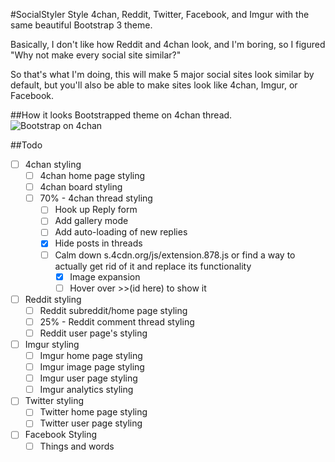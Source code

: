 #SocialStyler
Style 4chan, Reddit, Twitter, Facebook, and Imgur with the same beautiful Bootstrap 3 theme.

Basically, I don't like how Reddit and 4chan look, and I'm boring, so I figured "Why not make every social site similar?"

So that's what I'm doing, this will make 5 major social sites look similar by default, but you'll also be able to make sites look like 4chan, Imgur, or Facebook.

##How it looks
Bootstrapped theme on 4chan thread.
![Bootstrap on 4chan](https://raw.githubusercontent.com/Zbee/SocialStyler/master/4chanthread.png)

##Todo
- [ ] 4chan styling
  - [ ] 4chan home page styling
  - [ ] 4chan board styling
  - [ ] 70% - 4chan thread styling
    - [ ] Hook up Reply form
    - [ ] Add gallery mode
    - [ ] Add auto-loading of new replies
    - [X] Hide posts in threads
    - [ ] Calm down s.4cdn.org/js/extension.878.js or find a way to actually get rid of it and replace its functionality
      - [X] Image expansion
      - [ ] Hover over >>(id here) to show it
- [ ] Reddit styling
  - [ ] Reddit subreddit/home page styling
  - [ ] 25% - Reddit comment thread styling
  - [ ] Reddit user page's styling
- [ ] Imgur styling
  - [ ] Imgur home page styling
  - [ ] Imgur image page styling
  - [ ] Imgur user page styling
  - [ ] Imgur analytics styling
- [ ] Twitter styling
  - [ ] Twitter home page styling
  - [ ] Twitter user page styling
- [ ] Facebook Styling
   - [ ] Things and words
